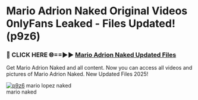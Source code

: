 # Mario Adrion Naked Original Videos 0nlyFans Leaked - Files Updated! (p9z6)

<h3>🔴 CLICK HERE 🌐==►► <a href="https://tinyurl.com/yckcrads" rel="nofollow">Mario Adrion Naked Updated Files</a></h3>

Get Mario Adrion Naked and all content. Now you can access all videos and pictures of Mario Adrion Naked. New Updated Files 2025!

[![p9z6](https://i.imgur.com/hpKpOFt.gif)](https://tinyurl.com/yckcrads)
mario lopez naked<br>
mario naked